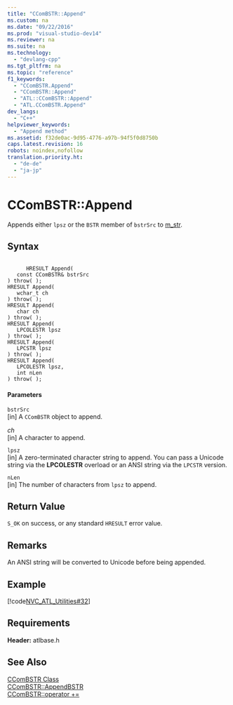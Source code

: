 ```yaml
---
title: "CComBSTR::Append"
ms.custom: na
ms.date: "09/22/2016"
ms.prod: "visual-studio-dev14"
ms.reviewer: na
ms.suite: na
ms.technology: 
  - "devlang-cpp"
ms.tgt_pltfrm: na
ms.topic: "reference"
f1_keywords: 
  - "CComBSTR.Append"
  - "CComBSTR::Append"
  - "ATL::CComBSTR::Append"
  - "ATL.CComBSTR.Append"
dev_langs: 
  - "C++"
helpviewer_keywords: 
  - "Append method"
ms.assetid: f32de0ac-9d95-4776-a97b-94f5f0d8750b
caps.latest.revision: 16
robots: noindex,nofollow
translation.priority.ht: 
  - "de-de"
  - "ja-jp"
---
```

# CComBSTR::Append
Appends either `lpsz` or the `BSTR` member of `bstrSrc` to [m_str](../vs140/ccombstr--m_str.md).  
  
## Syntax  
  
```  
  
      HRESULT Append(  
   const CComBSTR& bstrSrc   
) throw( );  
HRESULT Append(  
   wchar_t ch  
) throw( );  
HRESULT Append(  
   char ch  
) throw( );  
HRESULT Append(  
   LPCOLESTR lpsz   
) throw( );  
HRESULT Append(  
   LPCSTR lpsz   
) throw( );  
HRESULT Append(  
   LPCOLESTR lpsz,  
   int nLen   
) throw( );  
```  
  
#### Parameters  
 `bstrSrc`  
 [in] A `CComBSTR` object to append.  
  
 *ch*  
 [in] A character to append.  
  
 `lpsz`  
 [in] A zero-terminated character string to append. You can pass a Unicode string via the **LPCOLESTR** overload or an ANSI string via the `LPCSTR` version.  
  
 `nLen`  
 [in] The number of characters from `lpsz` to append.  
  
## Return Value  
 `S_OK` on success, or any standard `HRESULT` error value.  
  
## Remarks  
 An ANSI string will be converted to Unicode before being appended.  
  
## Example  
 [!code[NVC_ATL_Utilities#32](../vs140/codesnippet/CPP/ccombstr--append_1.cpp)]  
  
## Requirements  
 **Header:** atlbase.h  
  
## See Also  
 [CComBSTR Class](../vs140/ccombstr-class.md)   
 [CComBSTR::AppendBSTR](../vs140/ccombstr--appendbstr.md)   
 [CComBSTR::operator +=](../vs140/ccombstr--operator--=.md)